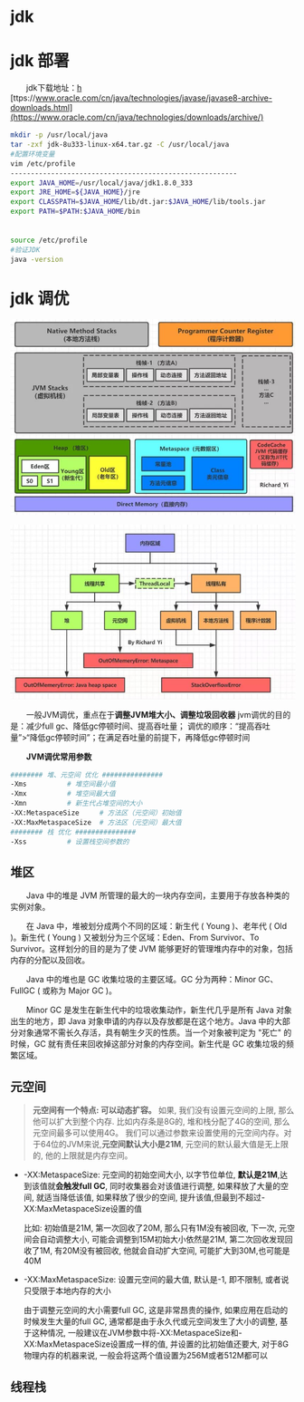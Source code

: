 # jdk

# jdk 部署

　　jdk下载地址：[h](https://www.oracle.com/cn/java/technologies/javase/javase8-archive-downloads.html)​[ttps://www.oracle.com/cn/java/technologies/javase/javase8-archive-downloads.html](https://www.oracle.com/cn/java/technologies/downloads/archive/)

```bash
mkdir -p /usr/local/java
tar -zxf jdk-8u333-linux-x64.tar.gz -C /usr/local/java
#配置环境变量
vim /etc/profile
--------------------------------------------------------
export JAVA_HOME=/usr/local/java/jdk1.8.0_333
export JRE_HOME=${JAVA_HOME}/jre
export CLASSPATH=$JAVA_HOME/lib/dt.jar:$JAVA_HOME/lib/tools.jar
export PATH=$PATH:$JAVA_HOME/bin


source /etc/profile
#验证JDK
java -version
```

# jdk 调优

![](assets/image-20221127213402871-20230610173811-fk2t8b7.png)

![](assets/image-20221127213410161-20230610173811-tn6wzf8.png)

　　一般JVM调优，重点在于**调整JVM堆大小、调整垃圾回收器**
jvm调优的目的是：减少full gc、降低gc停顿时间、提高吞吐量；
调优的顺序：“提高吞吐量”>“降低gc停顿时间”；在满足吞吐量的前提下，再降低gc停顿时间

　　**JVM调优常用参数**

```bash
######## 堆、元空间 优化 ###############
-Xms          # 堆空间最小值
-Xmx          # 堆空间最大值
-Xmn          # 新生代占堆空间的大小
-XX:MetaspaceSize     # 方法区（元空间）初始值
-XX:MaxMetaspaceSize  # 方法区（元空间）最大值
######## 栈 优化 ###############
-Xss          # 设置栈空间参数的
```

## 堆区

　　Java 中的堆是 JVM 所管理的最大的一块内存空间，主要用于存放各种类的实例对象。

　　在 Java 中，堆被划分成两个不同的区域：新生代 ( Young )、老年代 ( Old )。新生代 ( Young ) 又被划分为三个区域：Eden、From Survivor、To Survivor。这样划分的目的是为了使 JVM 能够更好的管理堆内存中的对象，包括内存的分配以及回收。

　　Java 中的堆也是 GC 收集垃圾的主要区域。GC 分为两种：Minor GC、FullGC ( 或称为 Major GC )。

　　Minor GC 是发生在新生代中的垃圾收集动作，新生代几乎是所有 Java 对象出生的地方，即 Java 对象申请的内存以及存放都是在这个地方。Java 中的大部分对象通常不需长久存活，具有朝生夕灭的性质。当一个对象被判定为 "死亡" 的时候，GC 就有责任来回收掉这部分对象的内存空间。新生代是 GC 收集垃圾的频繁区域。

## 元空间

> **元空间有一个特点: 可以动态扩容。**  如果, 我们没有设置元空间的上限, 那么他可以扩大到整个内存. 比如内存条是8G的, 堆和栈分配了4G的空间, 那么元空间最多可以使用4G。
> 我们可以通过参数来设置使用的元空间内存。对于64位的JVM来说,**元空间默认大小是21M**, 元空间的默认最大值是无上限的, 他的上限就是内存空间。

* \-XX:MetaspaceSize: 元空间的初始空间大小, 以字节位单位, **默认是21M**,达到该值就**会触发full GC**, 同时收集器会对该值进行调整, 如果释放了大量的空间, 就适当降低该值, 如果释放了很少的空间, 提升该值,但最到不超过-XX:MaxMetaspaceSize设置的值

  比如: 初始值是21M, 第一次回收了20M, 那么只有1M没有被回收, 下一次, 元空间会自动调整大小, 可能会调整到15M初始大小依然是21M, 第二次回收发现回收了1M, 有20M没有被回收, 他就会自动扩大空间, 可能扩大到30M,也可能是40M
* \-XX:MaxMetaspaceSize: 设置元空间的最大值, 默认是-1, 即不限制, 或者说只受限于本地内存的大小

  由于调整元空间的大小需要full GC, 这是非常昂贵的操作, 如果应用在启动的时候发生大量的full GC, 通常都是由于永久代或元空间发生了大小的调整, 基于这种情况, 一般建议在JVM参数中将-XX:MetaspaceSize和-XX:MaxMetaspaceSize设置成一样的值, 并设置的比初始值还要大, 对于8G物理内存的机器来说, 一般会将这两个值设置为256M或者512M都可以

## 线程栈
